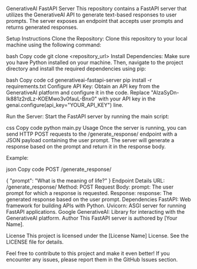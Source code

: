 GenerativeAI FastAPI Server
This repository contains a FastAPI server that utilizes the GenerativeAI API to generate text-based responses to user prompts. The server exposes an endpoint that accepts user prompts and returns generated responses.

Setup Instructions
Clone the Repository: Clone this repository to your local machine using the following command:

bash
Copy code
git clone <repository_url>
Install Dependencies: Make sure you have Python installed on your machine. Then, navigate to the project directory and install the required dependencies using pip:

bash
Copy code
cd generativeai-fastapi-server
pip install -r requirements.txt
Configure API Key: Obtain an API key from the GenerativeAI platform and configure it in the code. Replace "AIzaSyDn-Ik881z2rdLz-KOEMwo3v0fauL-Bnx0" with your API key in the genai.configure(api_key="YOUR_API_KEY") line.

Run the Server: Start the FastAPI server by running the main script:

css
Copy code
python main.py
Usage
Once the server is running, you can send HTTP POST requests to the /generate_response/ endpoint with a JSON payload containing the user prompt. The server will generate a response based on the prompt and return it in the response body.

Example:

json
Copy code
POST /generate_response/

{
    "prompt": "What is the meaning of life?"
}
Endpoint Details
URL: /generate_response/
Method: POST
Request Body:
prompt: The user prompt for which a response is requested.
Response:
response: The generated response based on the user prompt.
Dependencies
FastAPI: Web framework for building APIs with Python.
Uvicorn: ASGI server for running FastAPI applications.
Google GenerativeAI: Library for interacting with the GenerativeAI platform.
Author
This FastAPI server is authored by [Your Name].

License
This project is licensed under the [License Name] License. See the LICENSE file for details.

Feel free to contribute to this project and make it even better! If you encounter any issues, please report them in the GitHub Issues section.
